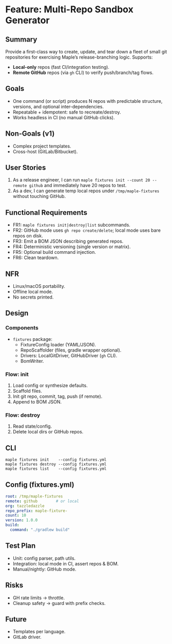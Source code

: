 # Feature: Multi-Repo Sandbox Generator

## Summary
Provide a first-class way to create, update, and tear down a fleet of small git repositories for exercising Maple’s release-branching logic. Supports:
- **Local-only** repos (fast CI/integration testing).
- **Remote GitHub** repos (via `gh` CLI) to verify push/branch/tag flows.

## Goals
- One command (or script) produces N repos with predictable structure, versions, and optional inter-dependencies.
- Repeatable + idempotent: safe to recreate/destroy.
- Works headless in CI (no manual GitHub clicks).

## Non-Goals (v1)
- Complex project templates.
- Cross-host (GitLab/Bitbucket).

## User Stories
1. As a release engineer, I can run `maple fixtures init --count 20 --remote github` and immediately have 20 repos to test.
2. As a dev, I can generate temp local repos under `/tmp/maple-fixtures` without touching GitHub.

## Functional Requirements
- FR1: `maple fixtures init|destroy|list` subcommands.
- FR2: GitHub mode uses `gh repo create/delete`; local mode uses bare repos on disk.
- FR3: Emit a BOM JSON describing generated repos.
- FR4: Deterministic versioning (single version or matrix).
- FR5: Optional build command injection.
- FR6: Clean teardown.

## NFR
- Linux/macOS portability.
- Offline local mode.
- No secrets printed.

## Design
### Components
- `fixtures` package:
  - FixtureConfig loader (YAML/JSON).
  - RepoScaffolder (files, gradle wrapper optional).
  - Drivers: LocalGitDriver, GitHubDriver (`gh` CLI).
  - BomWriter.

### Flow: init
1. Load config or synthesize defaults.
2. Scaffold files.
3. Init git repo, commit, tag, push (if remote).
4. Append to BOM JSON.

### Flow: destroy
1. Read state/config.
2. Delete local dirs or GitHub repos.

## CLI
```
maple fixtures init    --config fixtures.yml
maple fixtures destroy --config fixtures.yml
maple fixtures list    --config fixtures.yml
```

## Config (fixtures.yml)
```yaml
root: /tmp/maple-fixtures
remote: github        # or local
org: tazzledazzle
repo_prefix: maple-fixture-
count: 10
version: 1.0.0
build:
  command: "./gradlew build"
   ```

## Test Plan
- Unit: config parser, path utils.
- Integration: local mode in CI, assert repos & BOM.
- Manual/nightly: GitHub mode.

## Risks
- GH rate limits → throttle.
- Cleanup safety → guard with prefix checks.

## Future
- Templates per language.
- GitLab driver.